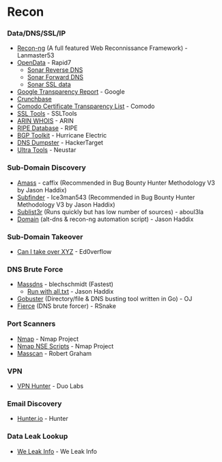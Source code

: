 # Recon

### Data/DNS/SSL/IP

* [Recon-ng](https://bitbucket.org/LaNMaSteR53/recon-ng) (A full featured Web Reconnissance Framework) - Lanmaster53
* [OpenData](https://opendata.rapid7.com/) - Rapid7
  * [Sonar Reverse DNS](https://opendata.rapid7.com/sonar.rdns_v2/)
  * [Sonar Forward DNS](https://opendata.rapid7.com/sonar.fdns_v2/)
  * [Sonar SSL data](https://opendata.rapid7.com/sonar.ssl/)
* [Google Transparency Report](https://transparencyreport.google.com/https/certificates?hl=en) - Google
* [Crunchbase](https://www.crunchbase.com/)
* [Comodo Certificate Transparency List](https://crt.sh/) - Comodo
* [SSL Tools](http://ssltools.com/) - SSLTools
* [ARIN WHOIS](https://whois.arin.net/ui/) - ARIN
* [RIPE Database](https://apps.db.ripe.net/db-web-ui/#/query) - RIPE 
* [BGP Toolkit](https://bgp.he.net/) - Hurricane Electric
* [DNS Dumpster](https://dnsdumpster.com/) - HackerTarget
* [Ultra Tools](https://www.ultratools.com/tools/dnsLookup) - Neustar

### Sub-Domain Discovery
* [Amass](https://github.com/OWASP/Amass) - caffix (Recommended in Bug Bounty Hunter Methodology V3 by Jason Haddix)
* [Subfinder](https://github.com/Ice3man543/subfinder) - Ice3man543 (Recommended in Bug Bounty Hunter Methodology V3 by Jason Haddix)
* [Sublist3r](https://github.com/aboul3la/Sublist3r) (Runs quickly but has low number of sources) - aboul3la
* [Domain](https://github.com/jhaddix/domain) (alt-dns & recon-ng automation script) - Jason Haddix

### Sub-Domain Takeover

* [Can I take over XYZ](https://github.com/EdOverflow/can-i-take-over-xyz) - Ed0verflow

### DNS Brute Force
* [Massdns](https://github.com/blechschmidt/massdns) - blechschmidt (Fastest)
  * [Run with all.txt](https://gist.github.com/jhaddix/86a06c5dc309d08580a018c66354a056) - Jason Haddix
* [Gobuster](https://github.com/OJ/gobuster) (Directory/file & DNS busting tool written in Go) - OJ
* [Fierce](http://tools.kali.org/information-gathering/fierce) (DNS brute forcer) - RSnake

### Port Scanners
 * [Nmap](https://nmap.org/download.html) - Nmap Project
 * [Nmap NSE Scripts](https://nmap.org/nsedoc/) - Nmap Project
 * [Masscan](https://github.com/robertdavidgraham/masscan) - Robert Graham
 
### VPN 
 * [VPN Hunter](vpnhunter.com) - Duo Labs
 
### Email Discovery
 * [Hunter.io](https://hunter.io/) - Hunter
 
### Data Leak Lookup
 * [We Leak Info](https://search.weleakinfo.com/search) - We Leak Info
